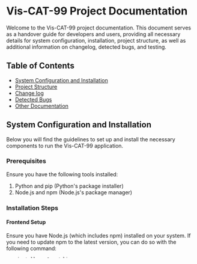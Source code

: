 # Vis-CAT-99 Project Documentation

Welcome to the Vis-CAT-99 project documentation. This document serves as a handover guide for developers and users, providing all necessary details for system configuration, installation, project structure, as well as additional information on changelog, detected bugs, and testing.

## Table of Contents

- [System Configuration and Installation](#system-configuration-and-installation)
- [Project Structure](#project-structure)
- [Change log](#change-log)
- [Detected Bugs](#detected-bugs)
- [Other Documentation](#documentation)


## System Configuration and Installation

Below you will find the guidelines to set up and install the necessary components to run the Vis-CAT-99 application.

### Prerequisites

Ensure you have the following tools installed:
1. Python and pip (Python's package installer)
2. Node.js and npm (Node.js's package manager)

### Installation Steps

#### Frontend Setup

Ensure you have Node.js (which includes npm) installed on your system. If you need to update npm to the latest version, you can do so with the following command:

```bash
npm install -g @vue/cli
```
Then, install relevant tools:
```bash
npm install
```
### How to Run the Application
To run the frontend application:
```bash
cd vue-app
npm run serve
# Access the application at localhost:3030
```

### HTTPS Configuration for Mobile Access
1. `npm install -g ngrok`
2. Sign up free for grok and get the authtoken
3. `ngrok config add-authtoken 'authtoken'`
4. run Vue-app in one terminal
5. run in another terminal and get the URL: `ngrok http 'portNumber' --host-header=rewrite`
6. use the URL to visit our website on mobile device

### Project Structure
The project is structured as follows:
- UI assets: `vue-app/src/assets`
- Pages: `vue-app/src/pages`
- Public assets (e.g., web icon): `vue-app/public`
- Routers configuration: `main.js`
- Backend testing script: `app.py`
- Node modules: `vue-app/node_modules`

### Change Log

#### New Features and Enhancements

UI/UX Enhancements:
- Added animations and UI changes for a more dynamic user experience. (`b20676c`)
- Adjusted line thickness based on screen size for better visual consistency across devices. (`65ed753`)
- Updated favicon for better brand representation. (`473485c`)
- Added challenge reminder voice message to enhance user engagement. (`bb0edf0`)
- Changed challenge icon for clearer visual cues. (`e6e752e`)

Accessibility:
- Added acknowledgement section for contributors. (`23229cb`)
- Implemented voice messages and instructions across various pages for better accessibility. (`f53c292`, `d88faad`, `5e70a9c`, `5cf4a52`, `de554f9`, `7909953`)
- Updated instructional GIFs for clarity in challenge pages. (`96f4ea3`, `2929938`)

Account Management:
- Improved error handling for QR code scanner to prevent crashes. (`1997c5f`)
- Debugged accounts page for smoother user experience. (`e211002`)

Functional Enhancements:
- Added timer and store time used feature for tracking activity duration. (`b291d16`, `edfa02b`)
- Enabled rear camera for mobile devices to increase functionality. (`420c73d`)

Code Maintenance:
- Cleaned up code by removing comments, extra spaces, and duplicate functions. (`191027e`, `1df232c`)
- Renamed test pages and refactored code for maintainability. (`2929938`)

Settings and Customization:
- Enhanced settings functionalities, including volume and voice toggles across pages. (`904d851`, `b9ce053`, `cc5db96`)
- Remembered user settings and enabled partial mode for convenience. (`4488099`)

Miscellaneous:
- Updated data sending protocols for improved performance. (`8156363`)
- Added error handling and retry mechanisms for robustness. (`bffdf40`, `4235b6e`)

### Detected Bugs

Render and Page Errors:
- Fixed render error that was causing display issues. (`5b47198`)
- Debugged various bugs on account and test pages for smoother operations. (`705895d`, `e211002`)
- Adjusted time format and debugged playground for a better user experience. (`381dff4`)

Sound and Audio Fixes:
- Resolved volume issues, particularly for tablet devices. (`73821d6`)
- Fixed sound button appearance and functionality across pages. (`c191672`)
- Debugged mute button to ensure proper audio control. (`7fb8b20`)

QR and Camera Fixes:
- Corrected QR code scanning error to enhance the feature's reliability. (`2a0bf50`)

Instructional Content:
- Addressed pattern display for instructional pages to prevent confusion. (`a07209a`)
- Fixed an issue with the instruction GIF ratio for better visuals. (`ddb6c43`)

General Debugging:
- Addressed miscellaneous bugs and performed general debugging to ensure stability and reliability. (`d2281b8`, `06fe794`, `53482f3`, `d50313a`)

### Documentation
For other documentation (e.g. user stories, testing, traceability, deployment, etc.) please refer to the documentation directory `docs`. For enhanced visualization (e.g., GIFs, videos, which may not be retained in PDF format), please visit the Confluence workspace.
- `docs/`
  - [Confluence workspace](https://fionazhang.atlassian.net/wiki/spaces/99Problems/overview?homepageId=164743)
  - `Adherence to agile ceremonies`
    - Team structure
    - Team decision making
    - All sprints retrospectives
  - `Process/`
    - Team internal communication
    - Group meetings
    - Communication with client
    - Requirements
  - `Artefacts/`
    - Tool used
    - Frontend design
    - Architecture design
    - Coding standard
    - Testing
    - UX report
  - `Handover/`
    - User manual
    - Maintenance
    - Product Trailer
    - Deployment
    - Other Marketing materials
